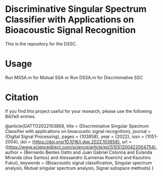 # Discriminative Singular Spectrum Classifier with Applications on Bioacoustic Signal Recognition

This is the repository for the DSSC.

# Usage

Run MSSA.m for Mutual SSA or
Run DSSA.m for Discriminative SSC

# Citation

If you find this project useful for your research, please use the following BibTeX entries.

@article{GATTO2022103858,
title = {Discriminative Singular Spectrum Classifier with applications on bioacoustic signal recognition},
journal = {Digital Signal Processing},
pages = {103858},
year = {2022},
issn = {1051-2004},
doi = {https://doi.org/10.1016/j.dsp.2022.103858},
url = {https://www.sciencedirect.com/science/article/pii/S1051200422004754},
author = {Bernardo Bentes Gatto and Juan Gabriel Colonna and Eulanda Miranda {dos Santos} and Alessandro {Lameiras Koerich} and Kazuhiro Fukui},
keywords = {Bioacoustic signal classification, Singular spectrum analysis, Mutual singular spectrum analysis, Signal subspace methods}
}
